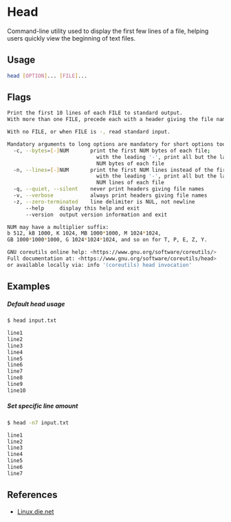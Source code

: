 # Head

Command-line utility used to display the first few lines of a file, helping users quickly view the beginning of text files.

## Usage

```bash
head [OPTION]... [FILE]...
```

## Flags

```bash
Print the first 10 lines of each FILE to standard output.
With more than one FILE, precede each with a header giving the file name.

With no FILE, or when FILE is -, read standard input.

Mandatory arguments to long options are mandatory for short options too.
  -c, --bytes=[-]NUM       print the first NUM bytes of each file;
                             with the leading '-', print all but the last
                             NUM bytes of each file
  -n, --lines=[-]NUM       print the first NUM lines instead of the first 10;
                             with the leading '-', print all but the last
                             NUM lines of each file
  -q, --quiet, --silent    never print headers giving file names
  -v, --verbose            always print headers giving file names
  -z, --zero-terminated    line delimiter is NUL, not newline
      --help     display this help and exit
      --version  output version information and exit

NUM may have a multiplier suffix:
b 512, kB 1000, K 1024, MB 1000*1000, M 1024*1024,
GB 1000*1000*1000, G 1024*1024*1024, and so on for T, P, E, Z, Y.

GNU coreutils online help: <https://www.gnu.org/software/coreutils/>
Full documentation at: <https://www.gnu.org/software/coreutils/head>
or available locally via: info '(coreutils) head invocation'
```

## Examples

##### Default head usage

```bash
$ head input.txt

line1
line2
line3
line4
line5
line6
line7
line8
line9
line10
```

##### Set specific line amount

```bash
$ head -n7 input.txt

line1
line2
line3
line4
line5
line6
line7
```

## References

- [Linux.die.net](https://linux.die.net/man/1/head)
